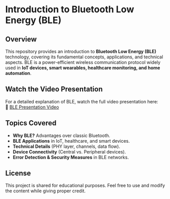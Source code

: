 # Introduction to Bluetooth Low Energy (BLE)

## Overview
This repository provides an introduction to **Bluetooth Low Energy (BLE)** technology, covering its fundamental concepts, applications, and technical aspects. BLE is a power-efficient wireless communication protocol widely used in **IoT devices, smart wearables, healthcare monitoring, and home automation**.

## Watch the Video Presentation
For a detailed explanation of BLE, watch the full video presentation here:  
🔗 [BLE Presentation Video](https://drive.google.com/file/d/1eV_sQ0r9IjaaJgbL3s5hpGekfPFbA2vf/view?usp=drive_link)

## Topics Covered
- **Why BLE?** Advantages over classic Bluetooth.
- **BLE Applications** in IoT, healthcare, and smart devices.
- **Technical Details** (PHY layer, channels, data flow).
- **Device Connectivity** (Central vs. Peripheral devices).
- **Error Detection & Security Measures** in BLE networks.

## License
This project is shared for educational purposes. Feel free to use and modify the content while giving proper credit.

